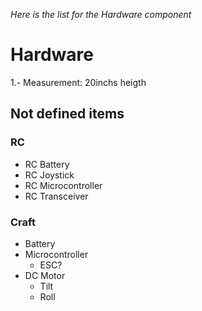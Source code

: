 *Here is the list for the Hardware component*
# Hardware
1.- Measurement: 20inchs heigth


## Not defined items
### RC
* RC Battery
* RC Joystick
* RC Microcontroller
* RC Transceiver

### Craft
* Battery
* Microcontroller
  * ESC?
* DC Motor
  * Tilt
  * Roll

